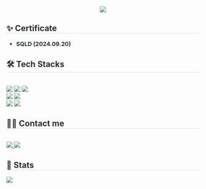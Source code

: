 <div align="center">
    <img src="https://capsule-render.vercel.app/api?type=rounded&color=f9fb7e&height=180&text=dayoung's%20Github&animation=fadeIn&fontColor=f599be&fontSize=60" />
</div>

<!-- ✨ Certificate Section -->
<div style="text-align: left;">
    <h2 style="border-bottom: 1px solid #d8dee4; color: #282d33;"> ✨ Certificate </h2>
    <div style="font-weight: 700; font-size: 15px; text-align: left; color: #282d33;">
        <ul>
            <li><strong>SQLD</strong> (2024.09.20)</li>
        </ul>
    </div>
</div>
<!-- 🛠️ Tech Stacks Section -->
<div style="text-align: left;">
    <h2 style="border-bottom: 1px solid #d8dee4; color: #282d33;"> 🛠️ Tech Stacks </h2> <br> 
    <div style="text-align: left;">
        <img src="https://img.shields.io/badge/Spring%20Boot-6DB33F?style=for-the-badge&logo=Spring%20Boot&logoColor=white">
        <img src="https://img.shields.io/badge/Spring-6DB33F?style=for-the-badge&logo=Spring&logoColor=white">
        <img src="https://img.shields.io/badge/MySQL-4479A1?style=for-the-badge&logo=MySQL&logoColor=white">
        <br/>
        <img src="https://img.shields.io/badge/Amazon%20AWS-232F3E?style=for-the-badge&logo=Amazon%20AWS&logoColor=white">
        <img src="https://img.shields.io/badge/Docker-2496ED?style=for-the-badge&logo=Docker&logoColor=white">
        <br/>
        <img src="https://img.shields.io/badge/Github-181717?style=for-the-badge&logo=Github&logoColor=white">
        <img src="https://img.shields.io/badge/Notion-000000?style=for-the-badge&logo=Notion&logoColor=white">
    </div>
</div>
<!-- 🧑‍💻 Contact Me Section -->
<div style="text-align: left;">
    <h2 style="border-bottom: 1px solid #d8dee4; color: #282d33;"> 🧑‍💻 Contact me </h2> <br> 
    <div style="text-align: left;">
        <a href="mailto:kdyann@gachon.ac.kr">
            <img src="https://img.shields.io/badge/Gmail-EA4335?style=for-the-badge&logo=Gmail&logoColor=white">
        </a>
        <a href="https://www.notion.so/202b0ec8257380198f1ec13cbf58cee1">
            <img src="https://img.shields.io/badge/Notion-000000?style=for-the-badge&logo=Notion&logoColor=white">
        </a>
    </div>  
</div>
<!-- 🏅 Stats Section -->
<div style="text-align: left;"> 
    <h2 style="border-bottom: 1px solid #d8dee4; color: #282d33;"> 🏅 Stats </h2> 
    <div style="text-align: left;"> 
        <img src="https://github-readme-stats.vercel.app/api?username=kdyann&bg_color=180,fdfbb4,00000000&title_color=000000&text_color=000000"/>
    </div> 
</div>

    
    
    
